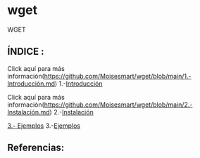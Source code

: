 # wget
WGET
## ÍNDICE :
 Click aquí para más información(https://github.com/Moisesmart/wget/blob/main/1.-Introducción.md)
1.-[Introducción](https://github.com/Moisesmart/wget/blob/main/1.-Introducción.md)

 Click aquí para más información(https://github.com/Moisesmart/wget/blob/main/2.-Instalación.md)
 2.-[Instalación](https://github.com/Moisesmart/wget/blob/main/2.-Instalación.md)
 
[3.- Ejemplos](https://github.com/Moisesmart/wget/3.-Ejemplos.md)
3.-[Ejemplos](https://github.com/Moisesmart/wget/3.-Ejemplos.md)

 ## Referencias:
